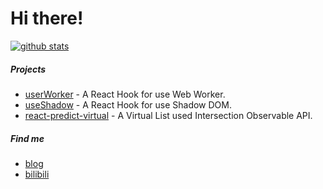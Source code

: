 # Hi there!

[![github stats](https://github-readme-stats.vercel.app/api?username=mysteryven&count_private=true&theme=dracula)](https://github.com/anuraghazra/github-readme-stats) 

##### Projects

- [userWorker](https://github.com/mysteryven/use-worker) - A React Hook for use Web Worker.
- [useShadow](https://github.com/mysteryven/use-shadow) - A React Hook for use Shadow DOM.
- [react-predict-virtual](https://github.com/mysteryven/react-virtual-list) - A Virtual List used Intersection Observable API.

##### Find me

- [blog](https://juejin.cn/user/430664290155751)
- [bilibili](https://space.bilibili.com/103247390) 
